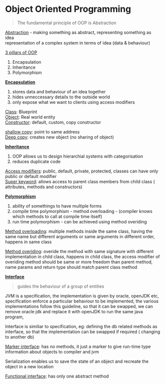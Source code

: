 # Object Oriented Programming

> The fundamental principle of OOP is Abstraction   

<ins>Abstraction</ins> - making something as abstract, representing something as idea     
representation of a complex system in terms of idea (data & behaviour)   

<ins>3 pillars of OOP</ins>   
1. Encapsulation    
2. Inheritance      
3. Polymorphism   


**<ins>Encapsulation</ins>**  
1. stores data and behaviour of an idea together
2. hides unneccessary details to the outside world
3. only expose what we want to clients using access modifiers


<ins>Class</ins>: Blueprint    
<ins>Object</ins>: Real world entity        
<ins>Constructor</ins>: default, custom, copy constructor   

<ins>shallow copy</ins>:  point to same address   
<ins>Deep copy</ins>: creates new object (no sharing of object)   

**<ins>Inheritance</ins>**    
1. OOP allows us to design hierarchial systems with categorisation         
2. reduces duplicate code        

<ins>Access modifiers</ins>: public, default, private, protected, classes can have only public or default modifier    
<ins>Super keyword</ins>: allows access to parent class members from child class ( attributes, methods and constructors)        

**<ins>Polymorphism</ins>**   
1. ability of somethings to have multiple forms   
2. compile time polymorphism - method overloading - (compiler knows which methods to call at compile time itself)   
3. run time polymorphism - can be achieved using method overiding   


<ins>Method overloading</ins>: multiple methods inside the same class, having the same name but different arguments or same arguments in different order,   happens in same class         

<ins>Method overiding</ins>: overide the method with same signature with different implementation in child class, happens in child class, the access modifier of overiding method should be same or more freedom than parent method, name params and return type should match parent class method   


**<ins>Interface</ins>**   
> guides the behaviour of a group of entities       

JVM is a specification, the implementation is given by oracle, openJDK etc, specification enforce a particular behaviour to be implemented, the various implementations follow this guideline, so that it can be swapped, we can remove oracle jdk and replace it with openJDK to run the same java program,    

Interface is similiar to specification, eg: defining the db related methods as interface, so that the implementation can be swapped if required ( changing to another db)   

<ins>Marker interface</ins>: has no methods, it just a marker to give run-time type information about objects to compiler and jvm   

Serialization enables us to save the state of an object and recreate the object in a new location

<ins>Functional interface</ins>: has only one abstract method

